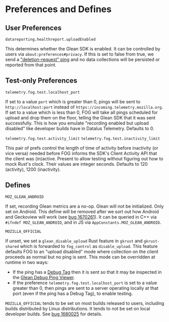 # Preferences and Defines

## User Preferences

`datareporting.healthreport.uploadEnabled`

This determines whether the Glean SDK is enabled.
It can be controlled by users via `about:preferences#privacy`.
If this is set to false from true, we send a
["deletion-request" ping](https://mozilla.github.io/glean/book/user/pings/deletion_request.html)
and no data collections will be persisted or reported from that point.

## Test-only Preferences

`telemetry.fog.test.localhost_port`

If set to a value `port` which is greater than 0, pings will be sent to
`http://localhost:port` instead of `https://incoming.telemetry.mozilla.org`.
If set to a value which is less than 0,
FOG will take all pings scheduled for upload and drop them on the floor,
telling the Glean SDK that it was sent successfully.
This is how you emulate "recording enabled but upload disabled"
like developer builds have in Datalus Telemetry.
Defaults to 0.

`telemetry.fog.test.activity_limit`
`telemetry.fog.test.inactivity_limit`

This pair of prefs control the length of time of activity before inactivity
(or vice versa)
needed before FOG informs the SDK's Client Activity API that the client was (in)active.
Present to allow testing without figuring out how to mock Rust's clock.
Their values are integer seconds.
Defaults to 120 (activity), 1200 (inactivity).

## Defines

`MOZ_GLEAN_ANDROID`

If set, recording Glean metrics are a no-op. Glean will not be initialized.
Only set on Android.
This define will be removed after we sort out how Android and Geckoview will work
(see [bug 1670261](https://bugzilla.mozilla.org/show_bug.cgi?id=1670261)).
It can be queried in C++ via `#ifndef MOZ_GLEAN_ANDROID`,
and in JS via `AppConstants.MOZ_GLEAN_ANDROID`.

`MOZILLA_OFFICIAL`

If unset, we set a `glean_disable_upload` Rust feature in
`gkrust` and `gkrust-shared` which is forwarded to `fog_control` as `disable_upload`.
This feature defaults FOG to an "upload disabled"
mode where collection on the client proceeds as normal but no ping is sent.
This mode can be overridden at runtime in two ways:
* If the ping has a
  [Debug Tag](https://mozilla.github.io/glean/book/user/debugging/index.html)
  then it is sent so that it may be inspected in the
  [Glean Debug Ping Viewer](https://debug-ping-preview.firebaseapp.com/).
* If the preference `telemetry.fog.test.localhost_port` is set to a value greater than 0,
  then pings are sent to a server operating locally at that port
  (even if the ping has a Debug Tag), to enable testing.

`MOZILLA_OFFICIAL` tends to be set on most builds released to users,
including builds distributed by Linux distributions.
It tends to not be set on local developer builds.
See [bug 1680025](https://bugzilla.mozilla.org/show_bug.cgi?id=1680025) for details.
